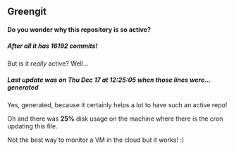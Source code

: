 ## Greengit

#### Do you wonder why this repository is so active?

##### After all it has 16192 commits!

But is it *really* active? Well...

##### Last update was on Thu Dec 17 at 12:25:05 when those lines were... generated

Yes, generated, because it certainly helps a lot to have such an active repo!

Oh and there was **25%** disk usage on the machine
where there is the cron updating this file.

Not the best way to monitor a VM in the cloud but it works! :)
